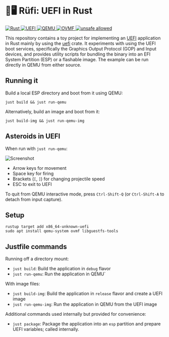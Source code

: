 # 🦀🖥️ Rüfi: UEFI in Rust

<!-- Shields -->
<p align="left">
	<a href="https://www.rust-lang.org/">
		<img src="https://img.shields.io/badge/Rust-2024-brightgreen.svg?logo=rust" alt="Rust">
	</a>
	<a href="https://uefi.org/">
		<img src="https://img.shields.io/badge/UEFI-Firmware-blue.svg?logo=uefi" alt="UEFI">
	</a>
	<a href="https://www.qemu.org/">
		<img src="https://img.shields.io/badge/QEMU-Emulator-orange.svg?logo=qemu" alt="QEMU">
	</a>
	<a href="https://github.com/tianocore/tianocore.github.io/wiki/OVMF">
		<img src="https://img.shields.io/badge/OVMF-UEFI%20Firmware-yellow.svg?logo=ovmf" alt="OVMF">
	</a>
  <a href="https://github.com/rust-secure-code/safety-dance/">
    <img src="https://img.shields.io/badge/unsafe-allowed-orange.svg" alt="unsafe allowed">
  </a>
</p>

This repository contains a toy project for implementing an [UEFI](https://en.wikipedia.org/wiki/UEFI) application
in Rust mainly by using the [uefi](https://crates.io/crates/uefi) crate. It
experiments with using the UEFI boot services, specifically the
Graphics Output Protocol (GOP) and Input devices, and provides
utility scripts for bundling the binary into an EFI System Partition (ESP)
or a flashable image. The example can be run directly in QEMU from
either source.

## Running it

Build a local ESP directory and boot from it using QEMU:

```shell
just build && just run-qemu
```

Alternatively, build an image and boot from it:

```shell
just build-img && just run-qemu-img
```

## Asteroids in UEFI

When run with `just run-qemu`:

![Screenshot](docs/screenshot.png)

* Arrow keys for movement
* Space key for firing
* Brackets (`[`, `]`) for changing projectile speed
* ESC to exit to UEFI

To quit from QEMU interactive mode, press `Ctrl-Shift-Q`
(or `Ctrl-Shift-A` to detach from input capture).

## Setup

```shell
rustup target add x86_64-unknown-uefi
sudo apt install qemu-system ovmf libguestfs-tools
```

## Justfile commands

Running off a directory mount:

- `just build`: Build the application in `debug` flavor
- `just run-qemu`: Run the application in QEMU`

With image files:

- `just build-img`: Build the application in `release` flavor and create a UEFI image
- `just run-qemu-img`: Run the application in QEMU from the UEFI image

Additional commands used internally but provided for convenience:

- `just package`: Package the application into an `esp` partition and prepare UEFI variables; called internally.
